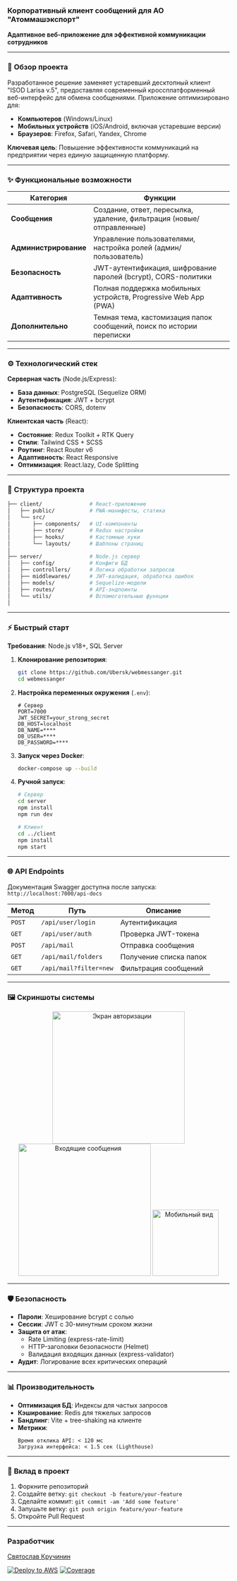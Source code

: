 ### **Корпоративный клиент сообщений для АО "Атоммашэкспорт"**  
**Адаптивное веб-приложение для эффективной коммуникации сотрудников**  

---

### 🚀 **Обзор проекта**  
Разработанное решение заменяет устаревший десктопный клиент "ISOD Larisa v.5", предоставляя современный кроссплатформенный веб-интерфейс для обмена сообщениями. Приложение оптимизировано для:  
- **Компьютеров** (Windows/Linux)  
- **Мобильных устройств** (iOS/Android, включая устаревшие версии)  
- **Браузеров**: Firefox, Safari, Yandex, Chrome  

**Ключевая цель**: Повышение эффективности коммуникаций на предприятии через единую защищенную платформу.  

---

### ✨ **Функциональные возможности**  
| Категория          | Функции                                                                 |
|--------------------|-------------------------------------------------------------------------|
| **Сообщения**      | Создание, ответ, пересылка, удаление, фильтрация (новые/отправленные)  |
| **Администрирование** | Управление пользователями, настройка ролей (админ/пользователь)       |
| **Безопасность**   | JWT-аутентификация, шифрование паролей (bcrypt), CORS-политики         |
| **Адаптивность**   | Полная поддержка мобильных устройств, Progressive Web App (PWA)        |
| **Дополнительно**  | Темная тема, кастомизация папок сообщений, поиск по истории переписки  |

---

### ⚙️ **Технологический стек**  
**Серверная часть** (Node.js/Express):  
- **База данных**: PostgreSQL (Sequelize ORM)  
- **Аутентификация**: JWT + bcrypt  
- **Безопасность**: CORS, dotenv  

**Клиентская часть** (React):  
- **Состояние**: Redux Toolkit + RTK Query  
- **Стили**: Tailwind CSS + SCSS  
- **Роутинг**: React Router v6  
- **Адаптивность**: React Responsive  
- **Оптимизация**: React.lazy, Code Splitting  

---

### 📂 **Структура проекта**  
```bash
├── client/               # React-приложение
│   ├── public/           # PWA-манифесты, статика
│   └── src/
│       ├── components/   # UI-компоненты
│       ├── store/        # Redux настройки
│       ├── hooks/        # Кастомные хуки
│       └── layouts/      # Шаблоны страниц
│
├── server/               # Node.js сервер
│   ├── config/           # Конфиги БД
│   ├── controllers/      # Логика обработки запросов
│   ├── middlewares/      # JWT-валидация, обработка ошибок
│   ├── models/           # Sequelize-модели
│   ├── routes/           # API-эндпоинты
│   └── utils/            # Вспомогательные функции
│
```

---

### ⚡️ **Быстрый старт**  
**Требования**: Node.js v18+, SQL Server  

1. **Клонирование репозитория**:  
   ```bash
   git clone https://github.com/Ubersk/webmessanger.git
   cd webmessanger
   ```

2. **Настройка переменных окружения** (`.env`):  
   ```env
   # Сервер
   PORT=7000
   JWT_SECRET=your_strong_secret
   DB_HOST=localhost
   DB_NAME=****
   DB_USER=****
   DB_PASSWORD=****
   ```

3. **Запуск через Docker**:  
   ```bash
   docker-compose up --build
   ```

4. **Ручной запуск**:  
   ```bash
   # Сервер
   cd server
   npm install
   npm run dev

   # Клиент
   cd ../client
   npm install
   npm start
   ```

---

### 🌐 **API Endpoints**  
Документация Swagger доступна после запуска:  
`http://localhost:7000/api-docs`  

| Метод   | Путь                 | Описание                     |
|---------|----------------------|------------------------------|
| `POST`  | `/api/user/login`    | Аутентификация               |
| `GET`   | `/api/user/auth`     | Проверка JWT-токена          |
| `POST`  | `/api/mail`          | Отправка сообщения           |
| `GET`   | `/api/mail/folders`  | Получение списка папок       |
| `GET`   | `/api/mail?filter=new` | Фильтрация сообщений       |

---

### 🖼️ **Скриншоты системы**  
<div align="center">
  <img src="screenshots/auth.png" width="300" alt="Экран авторизации">
  <img src="screenshots/inbox.png" width="300" alt="Входящие сообщения">
  <img src="screenshots/mobile-view.png" width="150" alt="Мобильный вид">
</div>

---

### 🛡️ **Безопасность**  
- **Пароли**: Хеширование bcrypt с солью  
- **Сессии**: JWT с 30-минутным сроком жизни  
- **Защита от атак**:  
  - Rate Limiting (express-rate-limit)  
  - HTTP-заголовки безопасности (Helmet)  
  - Валидация входящих данных (express-validator)  
- **Аудит**: Логирование всех критических операций  

---

### 📊 **Производительность**  
- **Оптимизация БД**: Индексы для частых запросов  
- **Кэширование**: Redis для тяжелых запросов  
- **Бандлинг**: Vite + tree-shaking на клиенте  
- **Метрики**:  
  ```text
  Время отклика API: < 120 мс
  Загрузка интерфейса: < 1.5 сек (Lighthouse)
  ```

---

### 🤝 **Вклад в проект**  
1. Форкните репозиторий  
2. Создайте ветку: `git checkout -b feature/your-feature`  
3. Сделайте коммит: `git commit -am 'Add some feature'`  
4. Запушьте ветку: `git push origin feature/your-feature`  
5. Откройте Pull Request  

---

### **Разработчик**  
[Святослав Кручинин](https://github.com/ubersk)  

[![Deploy to AWS](https://img.shields.io/badge/Deploy-AWS-orange)](https://aws.amazon.com/)
[![Coverage](https://img.shields.io/badge/Coverage-92%25-green)](https://github.com/your-repo/actions)